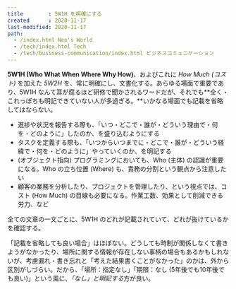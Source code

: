 ```yaml
---
title        : 5W1H を明確にする
created      : 2020-11-17
last-modified: 2020-11-17
path:
  - /index.html Neo's World
  - /tech/index.html Tech
  - /tech/business-communication/index.html ビジネスコミュニケーション
---
```


**5W1H (Who What When Where Why How)**、およびこれに *How Much (コスト)* を加えた *5W2H* を、常に明確にし、文書化する。あらゆる場面で重要であり、5W1H なんて耳が腐るほど研修で聞かされるワードだが、それでも**全く・これっぽちも明記できていない人が多過ぎる。**いかなる場面でも記載を省略してはならない。

- 進捗や状況を報告する際も、「いつ・どこで・誰が・どういう理由で・何を・どのように」したのか、を盛り込むようにする
- タスクを定義する際も、「いつからいつまでに・どこで・誰が・どういう経緯で・何を・どのように」やっていくのか、を明記する
- (オブジェクト指向) プログラミングにおいても、Who (主体) の認識が重要になる。Who の立ち位置 (Where) も、責務の分割という観点から注意したい
- 顧客の業務を分析したり、プロジェクトを管理したり、という視点では、コスト (How Much) の目線も必要になる。作業工数、効果として削減できる労力、など

全ての文章の一文ごとに、5W1H のどれが記載されていて、どれが抜けているかを確認する。

「記載を省略しても良い場合」はほぼない。どうしても時制が関係しなくて書きようがなかったり、場所に関する情報が存在しない事柄の場合もあるかもしれないが、考慮漏れ・書き忘れと「考えた結果書くことがなかった」のかは、外から区別がしづらい。だから、「場所：指定なし」「期限：なし (5年後でも10年後でも良い)」という風に、*「なし」と明記する*方が良い。
